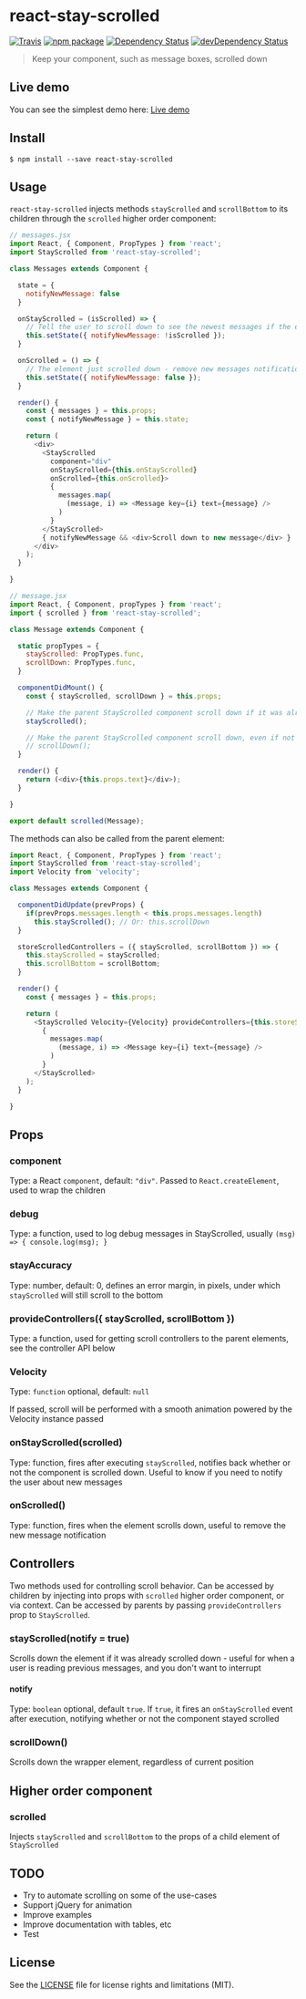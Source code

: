 # react-stay-scrolled

[![Travis][build-badge]][build]
[![npm package][npm-badge]][npm]
[![Dependency Status][dependency-status-badge]][dependency-status]
[![devDependency Status][dev-dependency-status-badge]][dev-dependency-status]

> Keep your component, such as message boxes, scrolled down

## Live demo

You can see the simplest demo here: [Live demo](https://perrin4869.github.io/react-stay-scrolled)

## Install

```
$ npm install --save react-stay-scrolled
```

## Usage

`react-stay-scrolled` injects methods `stayScrolled` and `scrollBottom` to its children through the `scrolled` higher order component:

```javascript
// messages.jsx
import React, { Component, PropTypes } from 'react';
import StayScrolled from 'react-stay-scrolled';

class Messages extends Component {

  state = {
    notifyNewMessage: false
  }

  onStayScrolled = (isScrolled) => {
    // Tell the user to scroll down to see the newest messages if the element wasn't scrolled down
    this.setState({ notifyNewMessage: !isScrolled });
  }

  onScrolled = () => {
    // The element just scrolled down - remove new messages notification, if any
    this.setState({ notifyNewMessage: false });
  }

  render() {
    const { messages } = this.props;
    const { notifyNewMessage } = this.state;

    return (
      <div>
        <StayScrolled
          component="div"
          onStayScrolled={this.onStayScrolled}
          onScrolled={this.onScrolled}>
          {
            messages.map(
              (message, i) => <Message key={i} text={message} />
            )
          }
        </StayScrolled>
        { notifyNewMessage && <div>Scroll down to new message</div> }
      </div>
    );
  }

}
```

```javascript
// message.jsx
import React, { Component, propTypes } from 'react';
import { scrolled } from 'react-stay-scrolled';

class Message extends Component {

  static propTypes = {
    stayScrolled: PropTypes.func,
    scrollDown: PropTypes.func,
  }

  componentDidMount() {
    const { stayScrolled, scrollDown } = this.props;

    // Make the parent StayScrolled component scroll down if it was already scrolled
    stayScrolled();

    // Make the parent StayScrolled component scroll down, even if not completely scrolled down
    // scrollDown();
  }

  render() {
    return (<div>{this.props.text}</div>);
  }

}

export default scrolled(Message);
```

The methods can also be called from the parent element:

```javascript
import React, { Component, PropTypes } from 'react';
import StayScrolled from 'react-stay-scrolled';
import Velocity from 'velocity';

class Messages extends Component {

  componentDidUpdate(prevProps) {
    if(prevProps.messages.length < this.props.messages.length)
      this.stayScrolled(); // Or: this.scrollDown
  }

  storeScrolledControllers = ({ stayScrolled, scrollBottom }) => {
    this.stayScrolled = stayScrolled;
    this.scrollBottom = scrollBottom;
  }

  render() {
    const { messages } = this.props;

    return (
      <StayScrolled Velocity={Velocity} provideControllers={this.storeScrolledControllers}>
        {
          messages.map(
            (message, i) => <Message key={i} text={message} />
          )
        }
      </StayScrolled>
    );
  }

}
```

## Props

### component

Type: a React `component`, default: `"div"`. Passed to `React.createElement`, used to wrap the children

### debug

Type: a function, used to log debug messages in StayScrolled, usually `(msg) => { console.log(msg); }`

### stayAccuracy

Type: number, default: 0, defines an error margin, in pixels, under which `stayScrolled` will still scroll to the bottom

### provideControllers({ stayScrolled, scrollBottom })

Type: a function, used for getting scroll controllers to the parent elements, see the controller API below

### Velocity

Type: `function` optional, default: `null`

If passed, scroll will be performed with a smooth animation powered by the Velocity instance passed

### onStayScrolled(scrolled)

Type: function, fires after executing `stayScrolled`, notifies back whether or not the component is scrolled down. Useful to know if you need to notify the user about new messages

### onScrolled()

Type: function, fires when the element scrolls down, useful to remove the new message notification

## Controllers

Two methods used for controlling scroll behavior.
Can be accessed by children by injecting into props with `scrolled` higher order component, or via context.
Can be accessed by parents by passing `provideControllers` prop to `StayScrolled`.

### stayScrolled(notify = true)

Scrolls down the element if it was already scrolled down - useful for when a user is reading previous messages, and you don't want to interrupt

#### notify

Type: `boolean` optional, default `true`. If `true`, it fires an `onStayScrolled` event after execution, notifying whether or not the component stayed scrolled

### scrollDown()

Scrolls down the wrapper element, regardless of current position

## Higher order component

### scrolled

Injects `stayScrolled` and `scrollBottom` to the props of a child element of `StayScrolled`

## TODO

* Try to automate scrolling on some of the use-cases
* Support jQuery for animation
* Improve examples
* Improve documentation with tables, etc
* Test

## License

See the [LICENSE](LICENSE.md) file for license rights and limitations (MIT).

[build-badge]: https://img.shields.io/travis/perrin4869/react-stay-scrolled/master.svg?style=flat-square
[build]: https://travis-ci.org/perrin4869/react-stay-scrolled

[npm-badge]: https://img.shields.io/npm/v/react-stay-scrolled.svg?style=flat-square
[npm]: https://www.npmjs.org/package/react-stay-scrolled

[dependency-status-badge]: https://david-dm.org/perrin4869/react-stay-scrolled.svg?style=flat
[dependency-status]: https://david-dm.org/perrin4869/react-stay-scrolled

[dev-dependency-status-badge]: https://david-dm.org/perrin4869/react-stay-scrolled/dev-status.svg?style=flat
[dev-dependency-status]: https://david-dm.org/perrin4869/react-stay-scrolled#info=devDependencies
